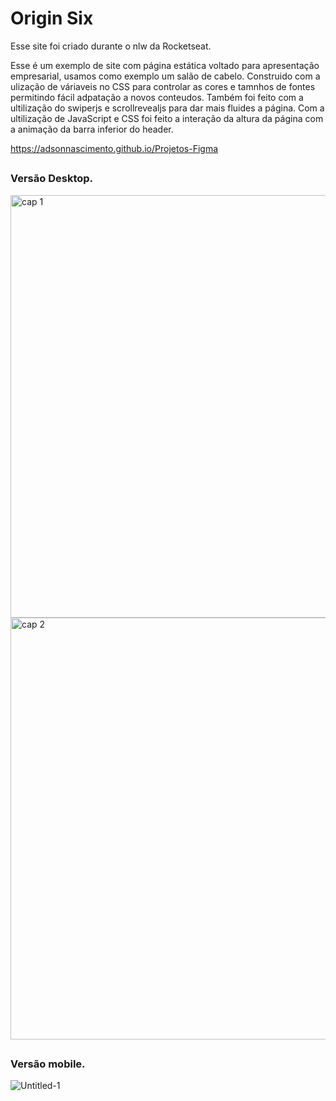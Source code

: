 # Origin Six
Esse site foi criado durante o nlw da Rocketseat.

Esse é um exemplo de site com página estática voltado para apresentação empresarial, usamos como exemplo um salão de cabelo.
Construido com a ulização de váriaveis no CSS para controlar as cores e tamnhos de fontes permitindo fácil adpatação a novos conteudos. Também foi feito com a ultilização do swiperjs e scrollrevealjs para dar mais fluides a página.
Com a ultilização de JavaScript e CSS foi feito a interação da altura da página com a animação da barra inferior do header. 

https://adsonnascimento.github.io/Projetos-Figma

##

### Versão Desktop.

<img width="676" alt="cap 1" src="https://user-images.githubusercontent.com/92870039/141305272-6328f9e6-d93b-4631-ade3-9b279027d6bb.png">
<img width="675" alt="cap 2" src="https://user-images.githubusercontent.com/92870039/141305288-37ca43a5-62f0-4aa4-ab56-4cc417ebf7b0.png">

##

### Versão mobile.

![Untitled-1](https://user-images.githubusercontent.com/92870039/141307016-1ea24bad-67c5-4b94-aac7-78535200432d.png)

